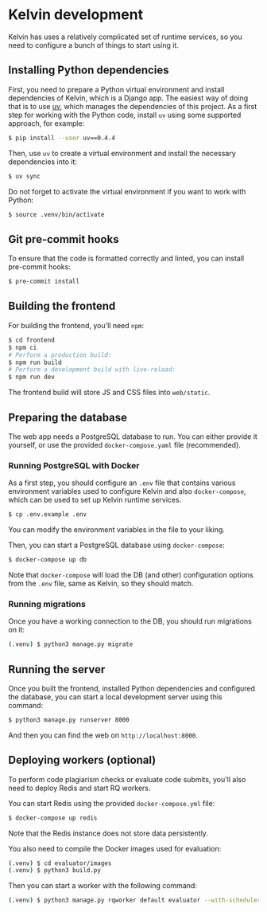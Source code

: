 # Kelvin development
Kelvin has uses a relatively complicated set of runtime services, so you need to configure a bunch
of things to start using it.

## Installing Python dependencies
First, you need to prepare a Python virtual environment and install dependencies of Kelvin, which is
a Django app. The easiest way of doing that is to use [uv](https://github.com/astral-sh/uv),
which manages the dependencies of this project. As a first step for working
with the Python code, install `uv` using some supported approach, for example:

```bash
$ pip install --user uv==0.4.4
```

Then, use `uv` to create a virtual environment and install the necessary dependencies into it:
```bash
$ uv sync
```

Do not forget to activate the virtual environment if you want to work with Python:
```bash
$ source .venv/bin/activate
```

## Git pre-commit hooks
To ensure that the code is formatted correctly and linted, you can install pre-commit hooks:
```bash
$ pre-commit install
```

## Building the frontend
For building the frontend, you'll need `npm`:
```bash
$ cd frontend
$ npm ci
# Perform a production build:
$ npm run build
# Perform a development build with live-reload:
$ npm run dev
```
The frontend build will store JS and CSS files into `web/static`.

## Preparing the database
The web app needs a PostgreSQL database to run. You can either provide it yourself, or use the provided `docker-compose.yaml`
file (recommended).

### Running PostgreSQL with Docker
As a first step, you should configure an `.env` file that contains various environment
variables used to configure Kelvin and also `docker-compose`, which can be used to set up Kelvin
runtime services.

```bash
$ cp .env.example .env
```

You can modify the environment variables in the file to your liking.

Then, you can start a PostgreSQL database using `docker-compose`:
```bash
$ docker-compose up db
```

Note that `docker-compose` will load the DB (and other) configuration options from the `.env` file, same as Kelvin, so they should match.

### Running migrations
Once you have a working connection to the DB, you should run migrations on it:
```bash
(.venv) $ python3 manage.py migrate
```

## Running the server
Once you built the frontend, installed Python dependencies and configured the database, you can start a local development server using this command:
```bash
$ python3 manage.py runserver 8000
```
And then you can find the web on `http://localhost:8000`.

## Deploying workers (optional)
To perform code plagiarism checks or evaluate code submits, you'll also need to deploy Redis and start RQ workers.

You can start Redis using the provided `docker-compose.yml` file:
```bash
$ docker-compose up redis
```
Note that the Redis instance does not store data persistently.

You also need to compile the Docker images used for evaluation:
```bash
(.venv) $ cd evaluator/images
(.venv) $ python3 build.py
```

Then you can start a worker with the following command:
```bash
(.venv) $ python3 manage.py rqworker default evaluator --with-scheduler
```
